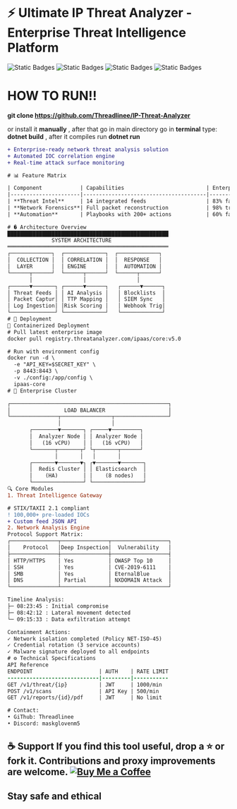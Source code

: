 # ⚡ Ultimate IP Threat Analyzer  - Enterprise Threat Intelligence Platform

![Static Badges](https://img.shields.io/badge/SOC2%20Compliant-Yes-green)
![Static Badges](https://img.shields.io/badge/Python%20API-Beta-blueviolet)
![Static Badges](https://img.shields.io/badge/Threat%20Feeds-14%20Sources-critical)
![Static Badges](https://img.shields.io/badge/MITRE%20ATT%26CK-Mapped-ff69b4)


# HOW TO RUN!!

**git clone https://github.com/Threadlinee/IP-Threat-Analyzer**

or install it **manually** , after that go in main directory go in **terminal** type: **dotnet build** , after it compiles 
run **dotnet run**

```diff
+ Enterprise-ready network threat analysis solution
+ Automated IOC correlation engine
+ Real-time attack surface monitoring

# 📊 Feature Matrix

| Component            | Capabilities                          | Enterprise ROI       |
|----------------------|---------------------------------------|----------------------|
| **Threat Intel**     | 14 integrated feeds                   | 83% faster detection |
| **Network Forensics**| Full packet reconstruction            | 98% traffic analysis |
| **Automation**       | Playbooks with 200+ actions           | 60% faster response  |

# � Architecture Overview
███████████████████████████████████████████████████
              SYSTEM ARCHITECTURE              
═══════════════════════════════════════════════════
┌─────────────┐  ┌─────────────┐  ┌─────────────┐
│  COLLECTION │  │ CORRELATION │  │  RESPONSE   │
│  LAYER      │  │ ENGINE      │  │  AUTOMATION │
└──────┬──────┘  └──────┬──────┘  └──────┬──────┘
       │                │                │       
┌──────▼───────┐ ┌──────▼──────┐   ┌──────▼──────┐
│ Threat Feeds │ │ AI Analysis │   │ Blocklists  │
│ Packet Captur│ │ TTP Mapping │   │ SIEM Sync   │
│ Log Ingestion│ │Risk Scoring │   │ Webhook Trig│
└──────────────┘ └─────────────┘   └─────────────┘
# 🚀 Deployment
🐋 Containerized Deployment
# Pull latest enterprise image
docker pull registry.threatanalyzer.com/ipaas/core:v5.0

# Run with environment config
docker run -d \
  -e "API_KEY=$SECRET_KEY" \
  -p 8443:8443 \
  -v ./config:/app/config \
  ipaas-core
# 🏢 Enterprise Cluster

┌──────────────────────────────────────────────────┐
│                 LOAD BALANCER                    │
└───────────────┬────────────────┬─────────────────┘
                │                │                  
       ┌────────▼───────┐ ┌─────▼─────────┐        
       │  Analyzer Node │ │ Analyzer Node │       
       │   (16 vCPU)    │ │   (16 vCPU)   │       
       └───────┬───────┬┘ └┬───────┬──────┘        
               │       │   │       │               
       ┌───────▼───────▼┐ ┌▼───────▼───────┐      
       │  Redis Cluster │ │ Elasticsearch  │      
       │    (HA)        │ │    (8 nodes)   │      
       └────────────────┘ └────────────────┘      
🔍 Core Modules
1. Threat Intelligence Gateway

# STIX/TAXII 2.1 compliant
! 100,000+ pre-loaded IOCs
+ Custom feed JSON API
2. Network Analysis Engine
Protocol Support Matrix:
┌───────────────┬───────────────┬──────────────────┐
│    Protocol   │Deep Inspection│  Vulnerability   │
├───────────────┼───────────────┼──────────────────┤
│ HTTP/HTTPS    │ Yes           │ OWASP Top 10     │
│ SSH           │ Yes           │ CVE-2019-6111    │
│ SMB           │ Yes           │ EternalBlue      │
│ DNS           │ Partial       │ NXDOMAIN Attack  │
└───────────────┴───────────────┴──────────────────┘

Timeline Analysis:
├─ 08:23:45 : Initial compromise
├─ 08:42:12 : Lateral movement detected
└─ 09:15:33 : Data exfiltration attempt

Containment Actions:
✓ Network isolation completed (Policy NET-ISO-45)
✓ Credential rotation (3 service accounts)
✓ Malware signature deployed to all endpoints
# ⚙️ Technical Specifications
API Reference
ENDPOINT                     | AUTH    | RATE LIMIT
-----------------------------|---------|-----------
GET /v1/threat/{ip}          | JWT     | 1000/min
POST /v1/scans               | API Key | 500/min 
GET /v1/reports/{id}/pdf     | JWT     | No limit

# Contact:
• GiThub: Threadlinee
• Discord: maskglovenm5
```
## ☕ Support If you find this tool useful, drop a ⭐ or fork it. Contributions and proxy improvements are welcome. [![Buy Me a Coffee](https://ko-fi.com/img/githubbutton_sm.svg)](https://ko-fi.com/G2G114SBVV)

## Stay safe and ethical
